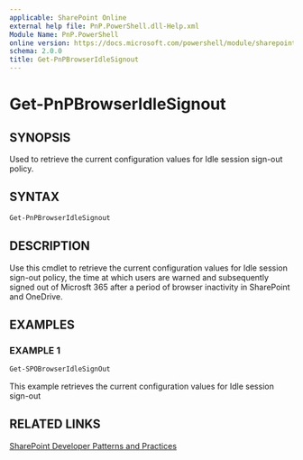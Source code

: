 ```yaml
---
applicable: SharePoint Online
external help file: PnP.PowerShell.dll-Help.xml
Module Name: PnP.PowerShell
online version: https://docs.microsoft.com/powershell/module/sharepoint-pnp/get-pnpbrowseridlesignout
schema: 2.0.0
title: Get-PnPBrowserIdleSignout
---
```


# Get-PnPBrowserIdleSignout

## SYNOPSIS
Used to retrieve the current configuration values for Idle session sign-out policy.

## SYNTAX

```powershell
Get-PnPBrowserIdleSignout
```

## DESCRIPTION
Use this cmdlet to retrieve the current configuration values for Idle session sign-out policy, the time at which users are warned and subsequently signed out of Microsft 365 after a period of browser inactivity in SharePoint and OneDrive.

## EXAMPLES

### EXAMPLE 1
```powershell
Get-SPOBrowserIdleSignOut
```
This example retrieves the current configuration values for Idle session sign-out

## RELATED LINKS

[SharePoint Developer Patterns and Practices](https://aka.ms/sppnp)